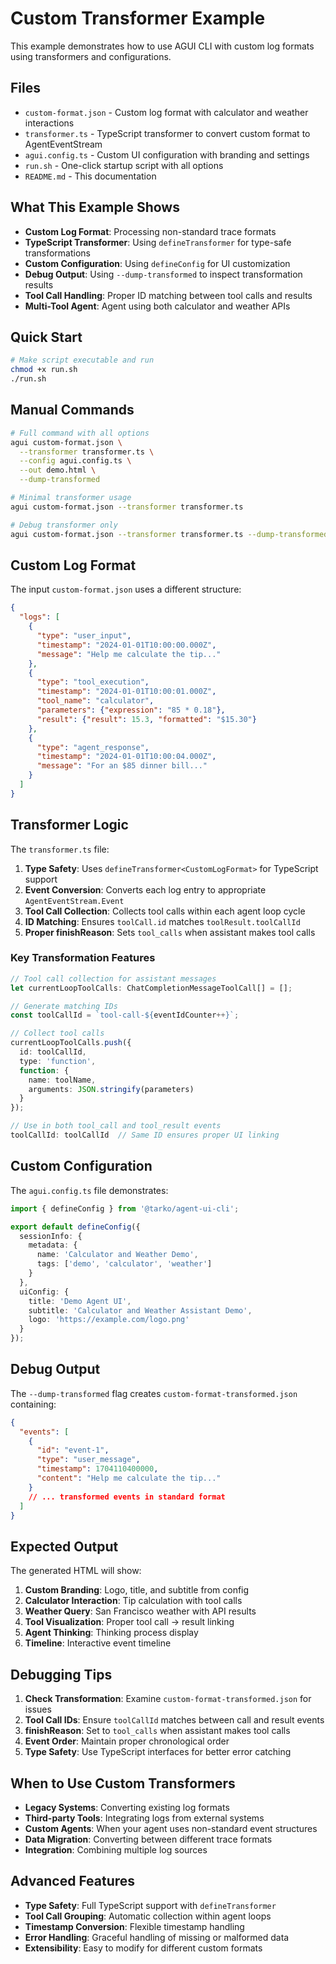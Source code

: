 # Custom Transformer Example

This example demonstrates how to use AGUI CLI with custom log formats using transformers and configurations.

## Files

- `custom-format.json` - Custom log format with calculator and weather interactions
- `transformer.ts` - TypeScript transformer to convert custom format to AgentEventStream
- `agui.config.ts` - Custom UI configuration with branding and settings
- `run.sh` - One-click startup script with all options
- `README.md` - This documentation

## What This Example Shows

- **Custom Log Format**: Processing non-standard trace formats
- **TypeScript Transformer**: Using `defineTransformer` for type-safe transformations
- **Custom Configuration**: Using `defineConfig` for UI customization
- **Debug Output**: Using `--dump-transformed` to inspect transformation results
- **Tool Call Handling**: Proper ID matching between tool calls and results
- **Multi-Tool Agent**: Agent using both calculator and weather APIs

## Quick Start

```bash
# Make script executable and run
chmod +x run.sh
./run.sh
```

## Manual Commands

```bash
# Full command with all options
agui custom-format.json \
  --transformer transformer.ts \
  --config agui.config.ts \
  --out demo.html \
  --dump-transformed

# Minimal transformer usage
agui custom-format.json --transformer transformer.ts

# Debug transformer only
agui custom-format.json --transformer transformer.ts --dump-transformed
```

## Custom Log Format

The input `custom-format.json` uses a different structure:

```json
{
  "logs": [
    {
      "type": "user_input",
      "timestamp": "2024-01-01T10:00:00.000Z",
      "message": "Help me calculate the tip..."
    },
    {
      "type": "tool_execution",
      "timestamp": "2024-01-01T10:00:01.000Z",
      "tool_name": "calculator",
      "parameters": {"expression": "85 * 0.18"},
      "result": {"result": 15.3, "formatted": "$15.30"}
    },
    {
      "type": "agent_response",
      "timestamp": "2024-01-01T10:00:04.000Z",
      "message": "For an $85 dinner bill..."
    }
  ]
}
```

## Transformer Logic

The `transformer.ts` file:

1. **Type Safety**: Uses `defineTransformer<CustomLogFormat>` for TypeScript support
2. **Event Conversion**: Converts each log entry to appropriate `AgentEventStream.Event`
3. **Tool Call Collection**: Collects tool calls within each agent loop cycle
4. **ID Matching**: Ensures `toolCall.id` matches `toolResult.toolCallId`
5. **Proper finishReason**: Sets `tool_calls` when assistant makes tool calls

### Key Transformation Features

```typescript
// Tool call collection for assistant messages
let currentLoopToolCalls: ChatCompletionMessageToolCall[] = [];

// Generate matching IDs
const toolCallId = `tool-call-${eventIdCounter++}`;

// Collect tool calls
currentLoopToolCalls.push({
  id: toolCallId,
  type: 'function',
  function: {
    name: toolName,
    arguments: JSON.stringify(parameters)
  }
});

// Use in both tool_call and tool_result events
toolCallId: toolCallId  // Same ID ensures proper UI linking
```

## Custom Configuration

The `agui.config.ts` file demonstrates:

```typescript
import { defineConfig } from '@tarko/agent-ui-cli';

export default defineConfig({
  sessionInfo: {
    metadata: {
      name: 'Calculator and Weather Demo',
      tags: ['demo', 'calculator', 'weather']
    }
  },
  uiConfig: {
    title: 'Demo Agent UI',
    subtitle: 'Calculator and Weather Assistant Demo',
    logo: 'https://example.com/logo.png'
  }
});
```

## Debug Output

The `--dump-transformed` flag creates `custom-format-transformed.json` containing:

```json
{
  "events": [
    {
      "id": "event-1",
      "type": "user_message",
      "timestamp": 1704110400000,
      "content": "Help me calculate the tip..."
    }
    // ... transformed events in standard format
  ]
}
```

## Expected Output

The generated HTML will show:

1. **Custom Branding**: Logo, title, and subtitle from config
2. **Calculator Interaction**: Tip calculation with tool calls
3. **Weather Query**: San Francisco weather with API results
4. **Tool Visualization**: Proper tool call → result linking
5. **Agent Thinking**: Thinking process display
6. **Timeline**: Interactive event timeline

## Debugging Tips

1. **Check Transformation**: Examine `custom-format-transformed.json` for issues
2. **Tool Call IDs**: Ensure `toolCallId` matches between call and result events
3. **finishReason**: Set to `tool_calls` when assistant makes tool calls
4. **Event Order**: Maintain proper chronological order
5. **Type Safety**: Use TypeScript interfaces for better error catching

## When to Use Custom Transformers

- **Legacy Systems**: Converting existing log formats
- **Third-party Tools**: Integrating logs from external systems
- **Custom Agents**: When your agent uses non-standard event structures
- **Data Migration**: Converting between different trace formats
- **Integration**: Combining multiple log sources

## Advanced Features

- **Type Safety**: Full TypeScript support with `defineTransformer`
- **Tool Call Grouping**: Automatic collection within agent loops
- **Timestamp Conversion**: Flexible timestamp handling
- **Error Handling**: Graceful handling of missing or malformed data
- **Extensibility**: Easy to modify for different custom formats
